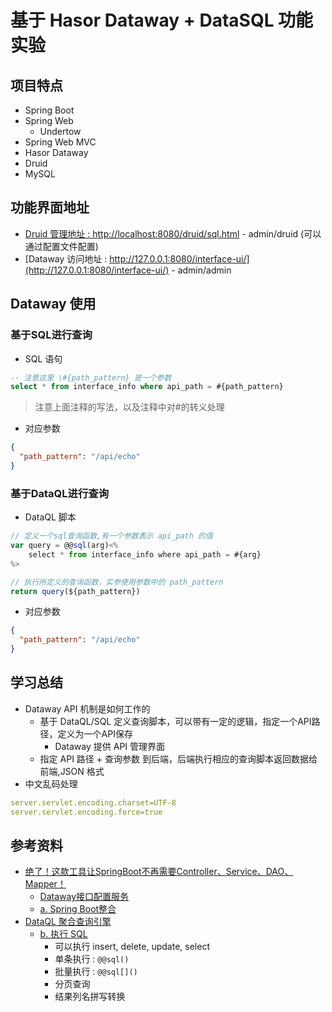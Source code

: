 # 基于 Hasor Dataway + DataSQL 功能实验

## 项目特点
   - Spring Boot
   - Spring Web 
        - Undertow
   - Spring Web MVC
   - Hasor Dataway
   - Druid 
   - MySQL

## 功能界面地址
   - [Druid 管理地址 : http://localhost:8080/druid/sql.html](http://localhost:8080/druid/sql.html)
    - admin/druid (可以通过配置文件配置)
   - [Dataway 访问地址 : http://127.0.0.1:8080/interface-ui/](http://127.0.0.1:8080/interface-ui/)
    - admin/admin

## Dataway 使用

### 基于SQL进行查询
- SQL 语句
```sql
-- 注意这里 \#{path_pattern} 是一个参数
select * from interface_info where api_path = #{path_pattern} 
```
> 注意上面注释的写法，以及注释中对#的转义处理

- 对应参数
```json
{
  "path_pattern": "/api/echo"
}
```

### 基于DataQL进行查询
- DataQL 脚本
```javascript
// 定义一个sql查询函数,有一个参数表示 api_path 的值
var query = @@sql(arg)<%
    select * from interface_info where api_path = #{arg}
%>

// 执行所定义的查询函数，实参使用参数中的 path_pattern
return query(${path_pattern})
```

- 对应参数
```json
{
  "path_pattern": "/api/echo"
}
```

## 学习总结
   - Dataway API 机制是如何工作的 
     - 基于 DataQL/SQL 定义查询脚本，可以带有一定的逻辑，指定一个API路径，定义为一个API保存
        - Dataway 提供 API 管理界面
     - 指定 API 路径 + 查询参数 到后端，后端执行相应的查询脚本返回数据给前端,JSON 格式        
   - 中文乱码处理

```yaml
server.servlet.encoding.charset=UTF-8
server.servlet.encoding.force=true
```     

## 参考资料
  - [绝了！这款工具让SpringBoot不再需要Controller、Service、DAO、Mapper！](https://mp.weixin.qq.com/s/R6iFojDlch_Vq8ZIRTHzFQ)  
    - [Dataway接口配置服务](https://www.hasor.net/doc/pages/viewpage.action?pageId=7241795)
    - [a. Spring Boot整合](https://www.hasor.net/doc/pages/viewpage.action?pageId=1573294)
  - [DataQL 聚合查询引擎](https://www.hasor.net/doc/pages/viewpage.action?pageId=1573208)
    - [b. 执行 SQL](https://www.hasor.net/doc/pages/viewpage.action?pageId=1573258)
        - 可以执行 insert, delete, update, select
        - 单条执行 : `@@sql()`
        - 批量执行 : `@@sql[]()`
        - 分页查询
        - 结果列名拼写转换    
  




